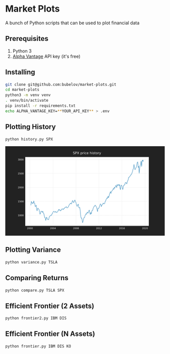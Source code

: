 # Market Plots

A bunch of Python scripts that can be used to plot financial data

## Prerequisites

1. Python 3
2. [Alpha Vantage](https://www.alphavantage.co/) API key (it's free)

## Installing

```bash
git clone git@github.com:bubelov/market-plots.git
cd market-plots
python3 -m venv venv
. venv/bin/activate
pip install -r requirements.txt
echo ALPHA_VANTAGE_KEY=**YOUR_API_KEY** > .env
```

## Plotting History

```bash
python history.py SPX
```

![History](/example-images/history.png)

## Plotting Variance

```bash
python variance.py TSLA
```

## Comparing Returns

```bash
python compare.py TSLA SPX
```

## Efficient Frontier (2 Assets)

```bash
python frontier2.py IBM DIS
```

## Efficient Frontier (N Assets)

```bash
python frontier.py IBM DIS KO
```
